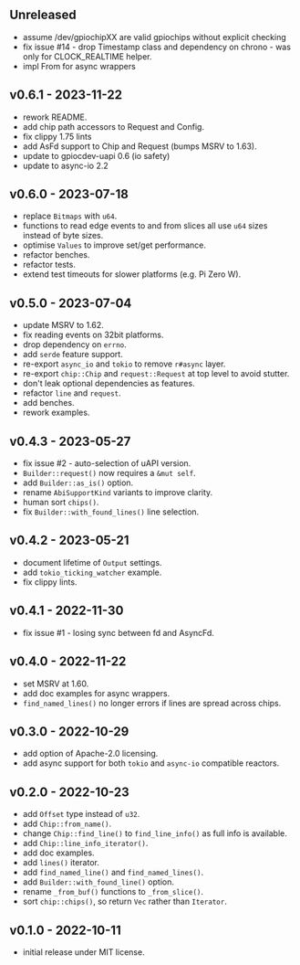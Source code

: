 <a name="unreleased"></a>

## Unreleased

- assume /dev/gpiochipXX are valid gpiochips without explicit checking
- fix issue #14 - drop Timestamp class and dependency on chrono - was only for CLOCK_REALTIME helper.
- impl From for async wrappers

<a name="v0.6.1"></a>

## v0.6.1 - 2023-11-22

- rework README.
- add chip path accessors to Request and Config.
- fix clippy 1.75 lints
- add AsFd support to Chip and Request (bumps MSRV to 1.63).
- update to gpiocdev-uapi 0.6 (io safety)
- update to async-io 2.2

<a name="v0.6.0"></a>

## v0.6.0 - 2023-07-18

- replace `Bitmaps` with `u64`.
- functions to read edge events to and from slices all use `u64` sizes instead of byte sizes.
- optimise `Values` to improve set/get performance.
- refactor benches.
- refactor tests.
- extend test timeouts for slower platforms (e.g. Pi Zero W).

<a name="v0.5.0"></a>

## v0.5.0 - 2023-07-04

- update MSRV to 1.62.
- fix reading events on 32bit platforms.
- drop dependency on `errno`.
- add `serde` feature support.
- re-export `async_io` and `tokio` to remove `r#async` layer.
- re-export `chip::Chip` and `request::Request` at top level to avoid stutter.
- don't leak optional dependencies as features.
- refactor `line` and `request`.
- add benches.
- rework examples.

<a name="v0.4.3"></a>

## v0.4.3 - 2023-05-27

- fix issue #2 - auto-selection of uAPI version.
- `Builder::request()` now requires a `&mut self`.
- add `Builder::as_is()` option.
- rename `AbiSupportKind` variants to improve clarity.
- human sort `chips()`.
- fix `Builder::with_found_lines()` line selection.

<a name="v0.4.2"></a>

## v0.4.2 - 2023-05-21

- document lifetime of `Output` settings.
- add `tokio_ticking_watcher` example.
- fix clippy lints.

<a name="v0.4.1"></a>

## v0.4.1 - 2022-11-30

- fix issue #1 - losing sync between fd and AsyncFd.

<a name="v0.4.0"></a>

## v0.4.0 - 2022-11-22

- set MSRV at 1.60.
- add doc examples for async wrappers.
- `find_named_lines()` no longer errors if lines are spread across chips.

<a name="v0.3.0"></a>

## v0.3.0 - 2022-10-29

- add option of Apache-2.0 licensing.
- add async support for both `tokio` and `async-io` compatible reactors.

<a name="v0.2.0"></a>

## v0.2.0 - 2022-10-23

- add `Offset` type instead of `u32`.
- add `Chip::from_name()`.
- change `Chip::find_line()` to `find_line_info()` as full info is available.
- add `Chip::line_info_iterator()`.
- add doc examples.
- add `lines()` iterator.
- add `find_named_line()` and `find_named_lines()`.
- add `Builder::with_found_line()` option.
- rename `_from_buf()` functions to `_from_slice()`.
- sort `chip::chips()`, so return `Vec` rather than `Iterator`.

<a name="v0.1.0"></a>

## v0.1.0 - 2022-10-11

- initial release under MIT license.
